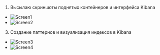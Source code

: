 1. Высылаю скриншоты поднятых контейнеров и интерфейса Kibana
 * ![Screen1]()
 * ![Screen2]()
3. Создание паттернов и визуализация индексов в Kibana
 * ![Screen3]()
 * ![Screen4]()
